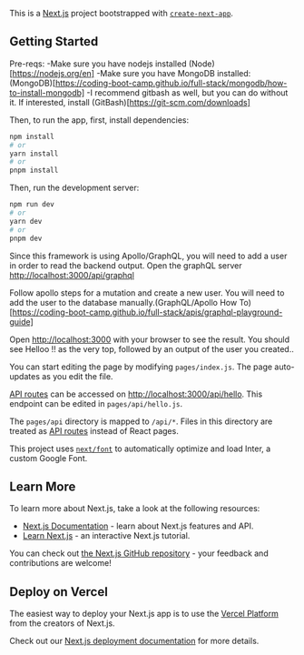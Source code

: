 This is a [Next.js](https://nextjs.org/) project bootstrapped with [`create-next-app`](https://github.com/vercel/next.js/tree/canary/packages/create-next-app).

## Getting Started
Pre-reqs:
-Make sure you have nodejs installed (Node)[https://nodejs.org/en]
-Make sure you have MongoDB installed: (MongoDB)[https://coding-boot-camp.github.io/full-stack/mongodb/how-to-install-mongodb]
-I recommend gitbash as well, but you can do without it. If interested, install (GitBash)[https://git-scm.com/downloads]



Then, to run the app, first, install dependencies:

```bash
npm install
# or
yarn install
# or
pnpm install
```

Then, run the development server:

```bash
npm run dev
# or
yarn dev
# or
pnpm dev
```
Since this framework is using Apollo/GraphQL, you will need to add a user in order to read the backend output. Open the graphQL server [http://localhost:3000/api/graphql](http://localhost:3000/api/graphql)

Follow apollo steps for a mutation and create a new user. You will need to add the user to the database manually.(GraphQL/Apollo How To)[https://coding-boot-camp.github.io/full-stack/apis/graphql-playground-guide]

Open [http://localhost:3000](http://localhost:3000) with your browser to see the result. You should see Helloo !! as the very top, followed by an output of the user you created..

You can start editing the page by modifying `pages/index.js`. The page auto-updates as you edit the file.

[API routes](https://nextjs.org/docs/api-routes/introduction) can be accessed on [http://localhost:3000/api/hello](http://localhost:3000/api/hello). This endpoint can be edited in `pages/api/hello.js`.

The `pages/api` directory is mapped to `/api/*`. Files in this directory are treated as [API routes](https://nextjs.org/docs/api-routes/introduction) instead of React pages.

This project uses [`next/font`](https://nextjs.org/docs/basic-features/font-optimization) to automatically optimize and load Inter, a custom Google Font.

## Learn More

To learn more about Next.js, take a look at the following resources:

- [Next.js Documentation](https://nextjs.org/docs) - learn about Next.js features and API.
- [Learn Next.js](https://nextjs.org/learn) - an interactive Next.js tutorial.

You can check out [the Next.js GitHub repository](https://github.com/vercel/next.js/) - your feedback and contributions are welcome!

## Deploy on Vercel

The easiest way to deploy your Next.js app is to use the [Vercel Platform](https://vercel.com/new?utm_medium=default-template&filter=next.js&utm_source=create-next-app&utm_campaign=create-next-app-readme) from the creators of Next.js.

Check out our [Next.js deployment documentation](https://nextjs.org/docs/deployment) for more details.
